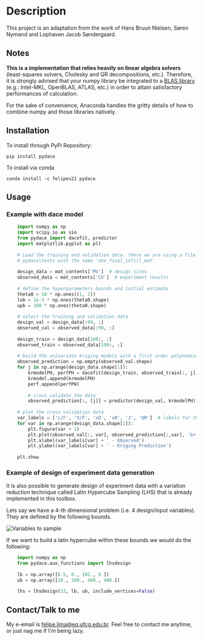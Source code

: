 # Description

This project is an adaptation from the work of Hans Bruun Nielsen, Søren Nymand and Lophaven Jacob Søndergaard.

## Notes
**This is a implementation that relies heavily on linear algebra solvers** (least-squares solvers, Cholesky and QR 
decompositions, etc.). Therefore, it is strongly advised that your numpy library be integrated to a 
[BLAS library](http://markus-beuckelmann.de/blog/boosting-numpy-blas.html) (e.g.: Intel-MKL, OpenBLAS, ATLAS, etc.) 
in order to attain satisfactory performances of calculation.

For the sake of convenience, Anaconda handles the gritty details of how to combine numpy and those libraries natively.

## Installation

To install through PyPi Repository:

    pip install pydace

To install via conda

    conda install -c felipes21 pydace
    
## Usage

### Example with dace model

```python    
    import numpy as np
    import scipy.io as sio
    from pydace import dacefit, predictor
    import matplotlib.pyplot as plt
    
    # Load the training and validation data. (Here we are using a file from the github repo located in the folder 
    # pydace\tests with the name 'doe_final_infill_mat'
    
    design_data = mat_contents['MV']  # design sites
    observed_data = mat_contents['CV']  # experiment results
    
    # define the hyperparameters bounds and initial estimate
    theta0 = 10 * np.ones((1, 2))
    lob = 1e-3 * np.ones(theta0.shape)
    upb = 100 * np.ones(theta0.shape)
    
    # select the training and validation data
    design_val = design_data[:99, :]
    observed_val = observed_data[:99, :]
    
    design_train = design_data[100:, :]
    observed_train = observed_data[100:, :]
    
    # build the univariate kriging models with a first order polynomial regression and a gaussian regression model
    observed_prediction = np.empty(observed_val.shape)
    for j in np.arange(design_data.shape[1]):
        krmodelPH, perfPH = dacefit(design_train, observed_train[:, j], 'poly1', 'corrgauss', theta0, lob, upb)
        krmodel.append(krmodelPH)
        perf.append(perfPH)
        
        # cross validate the data
        observed_prediction[:, [j]] = predictor(design_val, krmodelPH)[0]
    
    # plot the cross validation data
    var_labels = ['L/F', 'V/F', 'xD', 'xB', 'J', 'QR']  # labels for the observed data
    for var in np.arange(design_data.shape[1]):
        plt.figure(var + 1)
        plt.plot(observed_val[:, var], observed_prediction[:,var], 'b+')
        plt.xlabel(var_labels[var] + ' - Observed')
        plt.ylabel(var_labels[var] + ' - Kriging Prediction')
    
    plt.show
```

### Example of design of experiment data generation
It is also possible to generate design of experiment data with a variation reduction technique called Latin Hypercube
Sampling (LHS) that is already implemented in this toolbox.

Lets say we have a 4-th dimensional problem (i.e. 4 design/input variables). They are defined by the following bounds.

![Variables to sample](https://github.com/feslima/pydace/blob/master/lhsvariables.png)

If we want to build a latin hypercube within these bounds we would do the following:

```python    
    import numpy as np
    from pydace.aux_functions import lhsdesign
    
    lb = np.array([8.5, 0., 102., 0.])
    ub = np.array([20., 100., 400., 400.])

    lhs = lhsdesign(53, lb, ub, include_vertices=False)
```

## Contact/Talk to me

My e-email is felipe.lima@eq.ufcg.edu.br. Feel free to contact me anytime, or just nag me if I'm being lazy.
